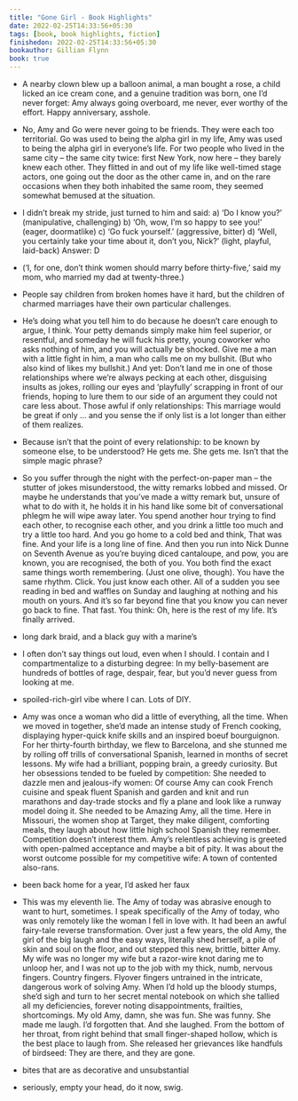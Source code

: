 ```yaml
---
title: "Gone Girl - Book Highlights"
date: 2022-02-25T14:33:56+05:30
tags: [book, book highlights, fiction]
finishedon: 2022-02-25T14:33:56+05:30
bookauthor: Gillian Flynn
book: true
---
```

- A nearby clown blew up a balloon animal, a man bought a rose, a child licked an ice cream cone, and a genuine tradition was born, one I’d never forget: Amy always going overboard, me never, ever worthy of the effort. Happy anniversary, asshole.


- No, Amy and Go were never going to be friends. They were each too territorial. Go was used to being the alpha girl in my life, Amy was used to being the alpha girl in everyone’s life. For two people who lived in the same city – the same city twice: first New York, now here – they barely knew each other. They flitted in and out of my life like well-timed stage actors, one going out the door as the other came in, and on the rare occasions when they both inhabited the same room, they seemed somewhat bemused at the situation.


- I didn’t break my stride, just turned to him and said: a) ‘Do I know you?’ (manipulative, challenging) b) ‘Oh, wow, I’m so happy to see you!’ (eager, doormatlike) c) ‘Go fuck yourself.’ (aggressive, bitter) d) ‘Well, you certainly take your time about it, don’t you, Nick?’ (light, playful, laid-back) Answer: D


- (‘I, for one, don’t think women should marry before thirty-five,’ said my mom, who married my dad at twenty-three.)


- People say children from broken homes have it hard, but the children of charmed marriages have their own particular challenges.


- He’s doing what you tell him to do because he doesn’t care enough to argue, I think. Your petty demands simply make him feel superior, or resentful, and someday he will fuck his pretty, young coworker who asks nothing of him, and you will actually be shocked. Give me a man with a little fight in him, a man who calls me on my bullshit. (But who also kind of likes my bullshit.) And yet: Don’t land me in one of those relationships where we’re always pecking at each other, disguising insults as jokes, rolling our eyes and ‘playfully’ scrapping in front of our friends, hoping to lure them to our side of an argument they could not care less about. Those awful if only relationships: This marriage would be great if only … and you sense the if only list is a lot longer than either of them realizes.


- Because isn’t that the point of every relationship: to be known by someone else, to be understood? He gets me. She gets me. Isn’t that the simple magic phrase?


- So you suffer through the night with the perfect-on-paper man – the stutter of jokes misunderstood, the witty remarks lobbed and missed. Or maybe he understands that you’ve made a witty remark but, unsure of what to do with it, he holds it in his hand like some bit of conversational phlegm he will wipe away later. You spend another hour trying to find each other, to recognise each other, and you drink a little too much and try a little too hard. And you go home to a cold bed and think, That was fine. And your life is a long line of fine. And then you run into Nick Dunne on Seventh Avenue as you’re buying diced cantaloupe, and pow, you are known, you are recognised, the both of you. You both find the exact same things worth remembering. (Just one olive, though). You have the same rhythm. Click. You just know each other. All of a sudden you see reading in bed and waffles on Sunday and laughing at nothing and his mouth on yours. And it’s so far beyond fine that you know you can never go back to fine. That fast. You think: Oh, here is the rest of my life. It’s finally arrived.


- long dark braid, and a black guy with a marine’s


- I often don’t say things out loud, even when I should. I contain and I compartmentalize to a disturbing degree: In my belly-basement are hundreds of bottles of rage, despair, fear, but you’d never guess from looking at me.


- spoiled-rich-girl vibe where I can. Lots of DIY.


- Amy was once a woman who did a little of everything, all the time. When we moved in together, she’d made an intense study of French cooking, displaying hyper-quick knife skills and an inspired boeuf bourguignon. For her thirty-fourth birthday, we flew to Barcelona, and she stunned me by rolling off trills of conversational Spanish, learned in months of secret lessons. My wife had a brilliant, popping brain, a greedy curiosity. But her obsessions tended to be fueled by competition: She needed to dazzle men and jealous-ify women: Of course Amy can cook French cuisine and speak fluent Spanish and garden and knit and run marathons and day-trade stocks and fly a plane and look like a runway model doing it. She needed to be Amazing Amy, all the time. Here in Missouri, the women shop at Target, they make diligent, comforting meals, they laugh about how little high school Spanish they remember. Competition doesn’t interest them. Amy’s relentless achieving is greeted with open-palmed acceptance and maybe a bit of pity. It was about the worst outcome possible for my competitive wife: A town of contented also-rans.


- been back home for a year, I’d asked her faux


- This was my eleventh lie. The Amy of today was abrasive enough to want to hurt, sometimes. I speak specifically of the Amy of today, who was only remotely like the woman I fell in love with. It had been an awful fairy-tale reverse transformation. Over just a few years, the old Amy, the girl of the big laugh and the easy ways, literally shed herself, a pile of skin and soul on the floor, and out stepped this new, brittle, bitter Amy. My wife was no longer my wife but a razor-wire knot daring me to unloop her, and I was not up to the job with my thick, numb, nervous fingers. Country fingers. Flyover fingers untrained in the intricate, dangerous work of solving Amy. When I’d hold up the bloody stumps, she’d sigh and turn to her secret mental notebook on which she tallied all my deficiencies, forever noting disappointments, frailties, shortcomings. My old Amy, damn, she was fun. She was funny. She made me laugh. I’d forgotten that. And she laughed. From the bottom of her throat, from right behind that small finger-shaped hollow, which is the best place to laugh from. She released her grievances like handfuls of birdseed: They are there, and they are gone.


- bites that are as decorative and unsubstantial


- seriously, empty your head, do it now, swig.
